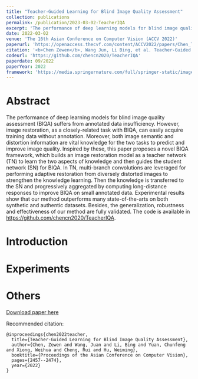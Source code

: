 ```yaml
---
title: "Teacher-Guided Learning for Blind Image Quality Assessment"
collection: publications
permalink: /publication/2023-03-02-TeacherIQA
excerpt: 'The performance of deep learning models for blind image quality assessment (BIQA) suffers from annotated data insufficiency. However, image restoration, as a closely-related task with BIQA, can easily acquire training data without annotation. Moreover, both image semantic and distortion information are vital knowledge for the two tasks to predict and improve image quality. Inspired by these, this paper proposes a novel BIQA framework, which builds an image restoration model as a teacher network (TN) to learn the two aspects of knowledge and then guides the student network (SN) for BIQA. In TN, multi-branch convolutions are leveraged for performing adaptive restoration from diversely distorted images to strengthen the knowledge learning. Then the knowledge is transferred to the SN and progressively aggregated by computing long-distance responses to improve BIQA on small annotated data. Experimental results show that our method outperforms many state-of-the-arts on both synthetic and authentic datasets. Besides, the generalization, robustness and effectiveness of our method are fully validated. The code is available in https://github.com/chencn2020/TeacherIQA.'
date: 2022-03-02
venue: 'The 16th Asian Conference on Computer Vision (ACCV 2022)'
paperurl: 'https://openaccess.thecvf.com/content/ACCV2022/papers/Chen_Teacher-Guided_Learning_for_Blind_Image_Quality_Assessment_ACCV_2022_paper.pdf'
citation: '<b>Chen Zewen</b>, Wang Jun, Li Bing, et al. Teacher-Guided Learning for Blind Image Quality Assessment[C]//Proceedings of the Asian Conference on Computer Vision. 2022: 2457-2474.'
codeurl: 'https://github.com/chencn2020/TeacherIQA'
paperdate: 09/2022
paperYear: 2022
framework: 'https://media.springernature.com/full/springer-static/image/chp%3A10.1007%2F978-3-031-26313-2_13/MediaObjects/544766_1_En_13_Fig2_HTML.png?as=webp'
---
```


# Abstract 

The performance of deep learning models for blind image quality assessment (BIQA) suffers from annotated data insufficiency. However, image restoration, as a closely-related task with BIQA, can easily acquire training data without annotation. Moreover, both image semantic and distortion information are vital knowledge for the two tasks to predict and improve image quality. Inspired by these, this paper proposes a novel BIQA framework, which builds an image restoration model as a teacher network (TN) to learn the two aspects of knowledge and then guides the student network (SN) for BIQA. In TN, multi-branch convolutions are leveraged for performing adaptive restoration from diversely distorted images to strengthen the knowledge learning. Then the knowledge is transferred to the SN and progressively aggregated by computing long-distance responses to improve BIQA on small annotated data. Experimental results show that our method outperforms many state-of-the-arts on both synthetic and authentic datasets. Besides, the generalization, robustness and effectiveness of our method are fully validated. The code is available in <https://github.com/chencn2020/TeacherIQA>.

# Introduction

# Experiments


# Others

[Download paper here](https://openaccess.thecvf.com/content/ACCV2022/papers/Chen_Teacher-Guided_Learning_for_Blind_Image_Quality_Assessment_ACCV_2022_paper.pdf)

Recommended citation:
```
@inproceedings{chen2022teacher,
  title={Teacher-Guided Learning for Blind Image Quality Assessment},
  author={Chen, Zewen and Wang, Juan and Li, Bing and Yuan, Chunfeng and Xiong, Weihua and Cheng, Rui and Hu, Weiming},
  booktitle={Proceedings of the Asian Conference on Computer Vision},
  pages={2457--2474},
  year={2022}
}
```
